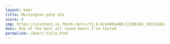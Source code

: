 ```yaml
---
layout: beer
title: Mornington pale ale
score: 9
img: https://scontent.xx.fbcdn.net/v/t1.0-0/p480x480/11188184_10153268279118745_1035950770576096625_n.jpg?oh=ce1f20e2def571a3f112e0bdbe40a8fc&oe=58927391
desc: One of the best all round beers I’ve tasted
permalink: /beer/:title.html
---
```

